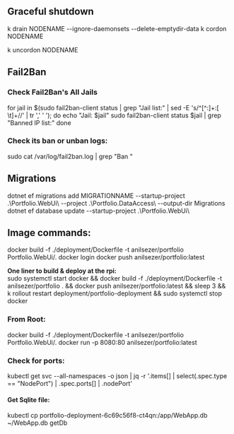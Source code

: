 ﻿## Graceful shutdown
k drain NODENAME --ignore-daemonsets --delete-emptydir-data
k cordon NODENAME

k uncordon NODENAME

## Fail2Ban
### Check Fail2Ban's All Jails

for jail in $(sudo fail2ban-client status | grep "Jail list:" | sed -E 's/^[^:]+:[ \t]+//' | tr ',' ' '); do
echo "Jail: $jail"
sudo fail2ban-client status $jail | grep "Banned IP list:"
done

### Check its ban or unban logs:

sudo cat /var/log/fail2ban.log | grep "Ban "

## Migrations
dotnet ef migrations add MIGRATIONNAME --startup-project .\Portfolio.WebUi\ --project .\Portfolio.DataAccess\ --output-dir Migrations
dotnet ef database update --startup-project .\Portfolio.WebUi\

## Image commands:
docker build -f ./deployment/Dockerfile -t anilsezer/portfolio Portfolio.WebUi/.
docker login
docker push anilsezer/portfolio:latest

**One liner to build & deploy at the rpi:** <br>
sudo systemctl start docker && docker build -f ./deployment/Dockerfile -t anilsezer/portfolio . && docker push anilsezer/portfolio:latest && sleep 3 && k rollout restart deployment/portfolio-deployment && sudo systemctl stop docker

### From Root:
docker build -f ./deployment/Dockerfile -t anilsezer/portfolio Portfolio.WebUi/.
docker run -p 8080:80 anilsezer/portfolio:latest

### Check for ports:
kubectl get svc --all-namespaces -o json | jq -r '.items[] | select(.spec.type == "NodePort") | .spec.ports[] | .nodePort'

#### Get Sqlite file:
kubectl cp portfolio-deployment-6c69c56f8-ct4qn:/app/WebApp.db ~/WebApp.db
getDb